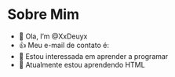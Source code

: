 # Sobre Mim


- 👋 Ola, I’m @XxDeuyx
- 👍 Meu e-mail de contato é:
- 👀 Estou interessada em aprender a programar
- 🌱 Atualmente estou aprendendo HTML


<!---
XxDeuyx/XxDeuyx is a ✨ special ✨ repository because its `README.md` (this file) appears on your GitHub profile.
You can click the Preview link to take a look at your changes.
--->
